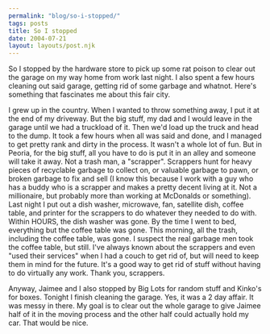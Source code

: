 ```yaml
---
permalink: "blog/so-i-stopped/"
tags: posts
title: So I stopped
date: 2004-07-21
layout: layouts/post.njk
---
```


So I stopped by the hardware store to pick up some rat poison to clear out the garage on my way home from work last night. I also spent a few hours cleaning out said garage, getting rid of some garbage and whatnot. Here's something that fascinates me about this fair city.

I grew up in the country. When I wanted to throw something away, I put it at the end of my driveway. But the big stuff, my dad and I would leave in the garage until we had a truckload of it. Then we'd load up the truck and head to the dump. It took a few hours when all was said and done, and I managed to get pretty rank and dirty in the process. It wasn't a whole lot of fun. But in Peoria, for the big stuff, all you have to do is put it in an alley and someone will take it away. Not a trash man, a "scrapper". Scrappers hunt for heavy pieces of recyclable garbage to collect on, or valuable garbage to pawn, or broken garbage to fix and sell (I know this because I work with a guy who has a buddy who is a scrapper and makes a pretty decent living at it. Not a millionaire, but probably more than working at McDonalds or something). Last night I put out a dish washer, microwave, fan, satellite dish, coffee table, and printer for the scrappers to do whatever they needed to do with. Within HOURS, the dish washer was gone. By the time I went to bed, everything but the coffee table was gone. This morning, all the trash, including the coffee table, was gone. I suspect the real garbage men took the coffee table, but still. I've always known about the scrappers and even "used their services" when I had a couch to get rid of, but will need to keep them in mind for the future. It's a good way to get rid of stuff without having to do virtually any work. Thank you, scrappers.

Anyway, Jaimee and I also stopped by Big Lots for random stuff and Kinko's for boxes. Tonight I finish cleaning the garage. Yes, it was a 2 day affair. It was messy in there. My goal is to clear out the whole garage to give Jaimee half of it in the moving process and the other half could actually hold my car. That would be nice.
